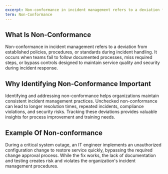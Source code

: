 ```yaml
---
excerpt: Non-conformance in incident management refers to a deviation from established policies, procedures, or standards during incident handling.
term: Non-Conformance
---
```

## What Is Non-Conformance

Non-conformance in incident management refers to a deviation from established policies, procedures, or standards during incident handling. It occurs when teams fail to follow documented processes, miss required steps, or bypass controls designed to maintain service quality and security during incident response.

## Why Identifying Non-Conformance Important

Identifying and addressing non-conformance helps organizations maintain consistent incident management practices. Unchecked non-conformance can lead to longer resolution times, repeated incidents, compliance violations, and security risks. Tracking these deviations provides valuable insights for process improvement and training needs.

## Example Of Non-conformance

During a critical system outage, an IT engineer implements an unauthorized configuration change to restore service quickly, bypassing the required change approval process. While the fix works, the lack of documentation and testing creates risk and violates the organization's incident management procedures.